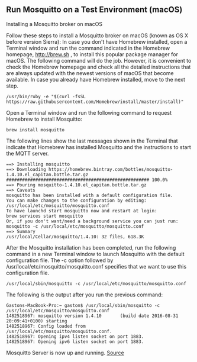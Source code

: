## Run Mosquitto on a Test Environment (macOS)
Installing a Mosquitto broker on macOS

Follow these steps to install a Mosquitto broker on macOS (known as OS X before version Sierra):
In case you don't have Homebrew installed, open a Terminal window and run the command indicated in the Homebrew homepage, http://brew.sh , to install this popular package manager for macOS. The following command will do the job. However, it is convenient to check the Homebrew homepage and check all the detailed instructions that are always updated with the newest versions of macOS that become available. In case you already have Homebrew installed, move to the next step.

```
/usr/bin/ruby -e "$(curl -fsSL https://raw.githubusercontent.com/Homebrew/install/master/install)"
```
Open a Terminal window and run the following command to request Homebrew to install Mosquitto:
```
brew install mosquitto
```
The following lines show the last messages shown in the Terminal that indicate that Homebrew has installed Mosquitto and the instructions to start the MQTT server.
```
==> Installing mosquitto 
==> Downloading https://homebrew.bintray.com/bottles/mosquitto-      1.4.10.el_capitan.bottle.tar.gz
###################################################### 100.0%
==> Pouring mosquitto-1.4.10.el_capitan.bottle.tar.gz
==> Caveats
mosquitto has been installed with a default configuration file.
You can make changes to the configuration by editing:
/usr/local/etc/mosquitto/mosquitto.conf
To have launchd start mosquitto now and restart at login:
brew services start mosquitto
Or, if you don't want/need a background service you can just run:
mosquitto -c /usr/local/etc/mosquitto/mosquitto.conf
==> Summary
/usr/local/Cellar/mosquitto/1.4.10: 32 files, 618.3K
```
After the Mosquitto installation has been completed, run the following command in a new Terminal window to launch Mosquitto with the default configuration file. The -c option followed by /usr/local/etc/mosquitto/mosquitto.conf specifies that we want to use this configuration file.
```
/usr/local/sbin/mosquitto -c /usr/local/etc/mosquitto/mosquitto.conf
```
The following is the output after you run the previous command:
```
Gastons-MacBook-Pro:~ gaston$ /usr/local/sbin/mosquitto -c       /usr/local/etc/mosquitto/mosquitto.conf
1482518967: mosquitto version 1.4.10       (build date 2016-08-31 20:09:41+0100) starting
1482518967: Config loaded from       /usr/local/etc/mosquitto/mosquitto.conf.
1482518967: Opening ipv4 listen socket on port 1883.
1482518967: Opening ipv6 listen socket on port 1883.
```

Mosquitto Server is now up and running.
[Source](https://subscription.packtpub.com/book/application-development/9781787287815/1/ch01lvl1sec12/installing-a-mosquitto-broker-on-macos)